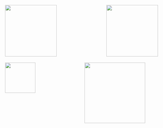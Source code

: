 
<div style="display: flex; justify-content: space-between;">
    <a href="https://github.com/Edinbo">
      <img height="170" align="center" src="https://github-readme-stats.vercel.app/api?username=Edinbo&theme=dark&hide_border=false&include_all_commits=true&count_private=true" />
    </a>
    <a href="https://github.com/Edinbo">
      <img height="170" align="center" src="https://github-readme-streak-stats.herokuapp.com/?user=Edinbo&theme=dark&hide_border=true" />
    </a>
</div>

<div style="display: flex; justify-content: space-between; margin-top: 20px;">
  <div style="flex-basis: 48%;">
    <a href="https://github.com/Edinbo">
      <img height="100" align="center" src="https://github-readme-stats.vercel.app/api/top-langs/?username=Edinbo&theme=dark&hide_border=false&include_all_commits=true&count_private=true&layout=compact" />
    </a>
  </div>
  <div style="flex-basis: 48%;">
    <a href="https://github.com/Edinbo">
      <img height="200" align="center" src="https://github-contributor-stats.vercel.app/api?username=Edinbo&limit=5&theme=dark&combine_all_yearly_contributions=true" />
    </a>
  </div>
</div>


<!-- Proudly created with GPRM ( https://gprm.itsvg.in ) -->
